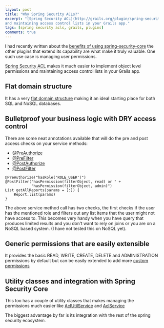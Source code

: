 ```yaml
---
layout: post
title: "Why Spring Security ACLs?"
excerpt: "[Spring Security ACL](http://grails.org/plugin/spring-security-acl) makes it much easier to implement object level permissions
and maintaining access control lists in your Grails app."
tags: [spring security acls, grails, plugins]
comments: true
---
```


I had recently written about the [benefits of using spring-security-core](http://vishesh.space/benefits-of-spring-security-with-grails/)
the other plugins that extend its capability are what make it truly valuable. One such use case is managing user permissions.

[Spring Security ACL](http://grails.org/plugin/spring-security-acl) makes it much easier to implement object level permissions
and maintaining access control lists in your Grails app.

## Flat domain structure
It has a very [flat domain structure](https://github.com/grails-plugins/grails-spring-security-acl/tree/master/grails-app/domain/grails/plugin/springsecurity/acl) 
making it an ideal starting place for both SQL and NoSQL databases.

## Bulletproof your business logic with DRY access control
There are some neat annotations available that will do the pre and post access checks on your service methods:
<ul class="star">
<li><a href="http://docs.spring.io/spring-security/site/docs/3.2.x/apidocs/org/springframework/security/access/prepost/PreAuthorize.html" target="blank">@PreAuthorize</a></li>
<li><a href="http://docs.spring.io/spring-security/site/docs/3.2.x/apidocs/org/springframework/security/access/prepost/PreFilter.html" target="blank">@PreFilter</a></li>
<li><a href="http://docs.spring.io/spring-security/site/docs/3.2.x/apidocs/org/springframework/security/access/prepost/PostAuthorize.html" target="blank">@PostAuthorize</a></li>
<li><a href="http://docs.spring.io/spring-security/site/docs/3.2.x/apidocs/org/springframework/security/access/prepost/PostFilter.html" target="blank">@PostFilter</a></li>
</ul>

	@PreAuthorize("hasRole('ROLE_USER')")
	@PostFilter("hasPermission(filterObject, read) or " +
				"hasPermission(filterObject, admin)")
	List getAllReports(params = [:]) {
		Report.list(params)
	}

The above service method call has two checks, the first checks if the user has the mentioned role and filters out
any list items that the user might not have access to. This becomes very handy when you have query that produces limited results
and you don't want to rely on joins or you are on a NoSQL based system. (I have not tested this on NoSQL yet).

## Generic permissions that are easily extensible
It provides the basic READ, WRITE, CREATE, DELETE and ADMINISTRATION permissions by default but can be easily extended
to add more [custom permissions](http://grails-plugins.github.io/grails-spring-security-acl/docs/manual/guide/usage.html#customPermissions)

## Utility classes and integration with Spring Security Core
This too has a couple of utility classes that makes managing the permissions much easier like [AclUtilService](https://github.com/grails-plugins/grails-spring-security-acl/blob/master/grails-app/services/grails/plugin/springsecurity/acl/AclUtilService.groovy)
and [AclService](https://github.com/grails-plugins/grails-spring-security-acl/blob/master/grails-app/services/grails/plugin/springsecurity/acl/AclService.groovy)

The biggest advantage by far is its integration with the rest of the spring security ecosystem.
